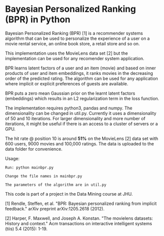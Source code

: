# Bayesian Personalized Ranking (BPR) in Python

Bayesian Personalized Ranking (BPR) [1] is a recommender systems algorithm that can be used to personalize the experience of a user on a movie rental service, an online book store, a retail store and so on.

This implementation uses the MovieLens data set [2] but the implementation can be used for any recomender system application.

BPR learns latent factors of a user and an item (movie) and based on inner products of user and item embeddings, it ranks movies in the decreasing order of the predicted rating. The algorithm can be used for any application where implicit or explicit preferences of guests are available.

BPR puts a zero mean Gaussian prior on the learnt latent factors (embeddings) which results in an L2 regularization term in the loss function.

The implementation requires python3, pandas and numpy. The dimensionality can be changed in util.py. Currently it uses a dimensionality of 50 and 10 iterations. For larger dimensionality and more number of iterations, it might be useful if there is an access to a cluster of servers or a GPU.

The hit rate @ position 10 is around **51%** on the MovieLens [2] data set with 600 users, 9000 movies and 100,000 ratings. The data is uploaded to the data folder for convenience.

Usage:
  
    Run: python mainbpr.py
  
    Change the file names in mainbpr.py
  
    The parameters of the algorithm are in util.py

This code is part of a project in the Data Mining course at JHU.

[1] Rendle, Steffen, et al. "BPR: Bayesian personalized ranking from implicit feedback." arXiv preprint arXiv:1205.2618 (2012).

[2] Harper, F. Maxwell, and Joseph A. Konstan. "The movielens datasets: History and context." Acm transactions on interactive intelligent systems (tiis) 5.4 (2015): 1-19.
